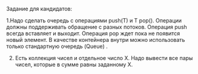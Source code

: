 Задание для кандидатов:

1.Надо сделать очередь с операциями push(T) и T pop(). Операции должны поддерживать обращение с разных потоков. Операция push всегда вставляет и выходит. Операция pop ждет пока не появится новый элемент. В качестве контейнера внутри можно использовать только стандартную очередь (Queue) .

2. Есть коллекция чисел и отдельное число Х. Надо вывести все пары чисел, которые в сумме равны заданному Х.
